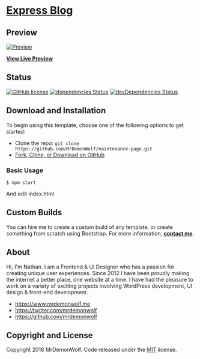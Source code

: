 # [Express Blog](https://github.com/MrDemonWolf/maintenance-page)

## Preview

[![Preview](https://github.com/MrDemonWolf/maintenance-page/blob/master/preview.png?raw=true)](https://mrdemonwolf.github.io/maintenance-page/)

**[View Live Preview](https://mrdemonwolf.github.io/maintenance-page)**

## Status

[![GitHub license](https://img.shields.io/badge/license-MIT-blue.svg)](https://raw.githubusercontent.com/MrDemonWolf/maintenance-pager/master/LICENSE)
[![dependencies Status](https://david-dm.org/MrDemonWolf/maintenance-page/status.svg)](https://david-dm.org/MrDemonWolf/maintenance-page)
[![devDependencies Status](https://david-dm.org/MrDemonWolf/maintenance-page/dev-status.svg)](https://david-dm.org/MrDemonWolf/maintenance-page?type=dev)

## Download and Installation

To begin using this template, choose one of the following options to get started:
* Clone the repo: `git clone https://github.com/MrDemonWolf/maintenance-page.git`
* [Fork, Clone, or Download on GitHub](https://github.com/MrDemonWolf/maintenance-page)

### Basic Usage

```
$ npm start
```

And edit index.html

## Custom Builds

You can hire me to create a custom build of any template, or create something from scratch using Bootstrap. For more information,  **[contact me](https://www.mrdemonwolf.me/about)**.

## About

Hi, I'm Nathan. I am a Frontend & UI Designer who has a passion for creating unique user experiences. Since 2012 I have been proudly making the internet a better place, one website at a time. I have had the pleasure to work on a variety of exciting projects involving WordPress development, UI design & front-end development.

* https://www.mrdemonwolf.me
* https://twitter.com/mrdemonwolf
* https://github.com/mrdemonwolf

## Copyright and License

Copyright 2018 MrDemonWolf. Code released under the [MIT](https://github.com/MrDemonWolf/maintenance-page/blob/master/LICENSE.md) license.
